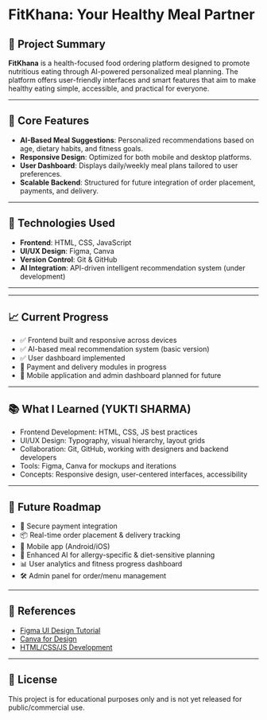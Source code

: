 # FitKhana: Your Healthy Meal Partner


## 📌 Project Summary

**FitKhana** is a health-focused food ordering platform designed to promote nutritious eating through AI-powered personalized meal planning. The platform offers user-friendly interfaces and smart features that aim to make healthy eating simple, accessible, and practical for everyone.

---

## 🧠 Core Features

- **AI-Based Meal Suggestions**: Personalized recommendations based on age, dietary habits, and fitness goals.
- **Responsive Design**: Optimized for both mobile and desktop platforms.
- **User Dashboard**: Displays daily/weekly meal plans tailored to user preferences.
- **Scalable Backend**: Structured for future integration of order placement, payments, and delivery.

---

## 🔧 Technologies Used

- **Frontend**: HTML, CSS, JavaScript
- **UI/UX Design**: Figma, Canva
- **Version Control**: Git & GitHub
- **AI Integration**: API-driven intelligent recommendation system (under development)

---

 

---

## 📈 Current Progress

- ✅ Frontend built and responsive across devices
- ✅ AI-based meal recommendation system (basic version)
- ✅ User dashboard implemented
- 🚧 Payment and delivery modules in progress
- 🚧 Mobile application and admin dashboard planned for future

---

## 📚 What I Learned (YUKTI SHARMA)

- Frontend Development: HTML, CSS, JS best practices
- UI/UX Design: Typography, visual hierarchy, layout grids
- Collaboration: Git, GitHub, working with designers and backend developers
- Tools: Figma, Canva for mockups and iterations
- Concepts: Responsive design, user-centered interfaces, accessibility

---

## 🔮 Future Roadmap

- 🔐 Secure payment integration
- 📦 Real-time order placement & delivery tracking
- 📱 Mobile app (Android/iOS)
- 🧠 Enhanced AI for allergy-specific & diet-sensitive planning
- 📊 User analytics and fitness progress dashboard
- 🛠️ Admin panel for order/menu management

---

## 📎 References

- [Figma UI Design Tutorial](https://youtu.be/jwCmIBJ8Jtc?si=Ipp0qtUso_kca4YG)
- [Canva for Design](https://youtu.be/rXLvN1FEkOE)
- [HTML/CSS/JS Development](https://youtu.be/jgfq8OybWZQ?si=ed1FsEoEbrRz9B_Z)

---

## 📄 License

This project is for educational purposes only and is not yet released for public/commercial use.
